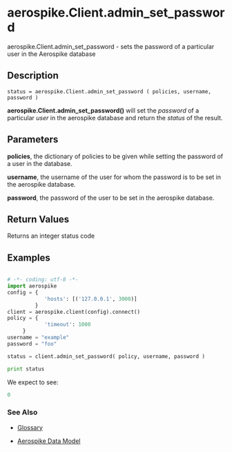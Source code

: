 
# aerospike.Client.admin_set_password

aerospike.Client.admin_set_password - sets the password of a particular user in the Aerospike database

## Description

```
status = aerospike.Client.admin_set_password ( policies, username, password )

```

**aerospike.Client.admin_set_password()** will set the *password* of a particular *user* in the aerospike database and return the *status* of the result.

## Parameters

**policies**, the dictionary of policies to be given while setting the password of a user in the database.   

**username**, the username of the user for whom the password is to be set in the aerospike database.

**password**, the password of the user to be set in the aerospike database.

## Return Values
Returns an integer status code

## Examples

```python

# -*- coding: utf-8 -*-
import aerospike
config = {
            'hosts': [('127.0.0.1', 3000)]
         }
client = aerospike.client(config).connect()
policy = {
            'timeout': 1000
	 }
username = "example"
password = "foo"

status = client.admin_set_password( policy, username, password )

print status

```

We expect to see:

```python
0
```



### See Also



- [Glossary](http://www.aerospike.com/docs/guide/glossary.html)

- [Aerospike Data Model](http://www.aerospike.com/docs/architecture/data-model.html)
